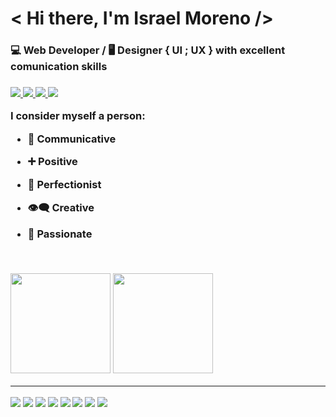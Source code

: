 <h1>< Hi there, I'm <span>Israel Moreno /></span></h1>

<h3>💻 Web Developer / 🖥️ Designer { UI ; UX } with excellent comunication skills<h3>


<div style="display: inline-block">
   
<a href="mailto:israfreeway@gmail.com" target="_blank">
  <img src="https://img.shields.io/badge/Gmail-D14836?style=for-the-badge&logo=gmail&logoColor=white" />
</a>
  
<a target="_blank" href="https://wa.me/556191546774">
  <img src="https://img.shields.io/badge/WhatsApp-25D366?style=for-the-badge&logo=whatsapp&logoColor=white"  />
</a>

  
<a target="_blank" href="https://www.linkedin.com/in/israel-moreno-ruiz/">
  <img src="https://img.shields.io/badge/LinkedIn-0077B5?style=for-the-badge&logo=linkedin&logoColor=white" />
</a>
   
   
<a href="https://portafolio-israel-moreno.netlify.app/" target="_blank">
  <img src="https://img.shields.io/badge/website-000000?style=for-the-badge&logo=About.me&logoColor=white" />
</a>
  
  
   
</div>
   
   <br>



I consider myself a person:

- 📣 Communicative
- ➕ Positive
- 💯 Perfectionist
- 👁️‍🗨️ Creative
- 🧠 Passionate

   
    <br>

<div>

  <img height="160em" src="https://github-readme-stats.vercel.app/api?username=dev-israel-moreno&show_icons=true&theme=tokyonight">
  <img height="160em" src="https://github-readme-stats.vercel.app/api/top-langs/?username=dev-israel-moreno&layout=compact&theme=tokyonight">
   
</div>

<hr>

<div style="display: inline-block">
   

  <img src="https://img.shields.io/badge/HTML5-E34F26?style=for-the-badge&logo=html5&logoColor=white" />
  <img src="https://img.shields.io/badge/CSS3-1572B6?style=for-the-badge&logo=css3&logoColor=white" />
   <img src="https://img.shields.io/badge/Bootstrap-563D7C?style=for-the-badge&logo=bootstrap&logoColor=white" />
  <img src="https://img.shields.io/badge/JavaScript-F7DF1E?style=for-the-badge&logo=javascript&logoColor=black" /> 
  <img src="https://img.shields.io/badge/PHP-777BB4?style=for-the-badge&logo=php&logoColor=white" />
  <img src="https://img.shields.io/badge/jQuery-0769AD?style=for-the-badge&logo=jquery&logoColor=white" />
  <img src="https://img.shields.io/badge/Wordpress-21759B?style=for-the-badge&logo=wordpress&logoColor=white" />
  <img src="https://img.shields.io/badge/Adobe%20Photoshop-31A8FF?style=for-the-badge&logo=Adobe%20Photoshop&logoColor=black" />
  

   
  
                     
          
</div>



<br>







